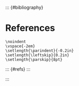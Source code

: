 ::: {#bibliography}

# References

```{=latex}
\noindent
\vspace{-2em}
\setlength{\parindent}{-0.2in}
\setlength{\leftskip}{0.2in}
\setlength{\parskip}{8pt}
```

::: {#refs}
:::

:::
